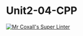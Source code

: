# Unit2-04-CPP
[![Mr Coxall's Super Linter](https://github.com/ICS3U-C-Programming-GustavI/Unit2-04-CPP/workflows/Mr%20Coxall's%20Super%20Linter/badge.svg)](https://github.com/ICS3U-C-Programming-GustavI/Unit2-04-CPP/actions/)
